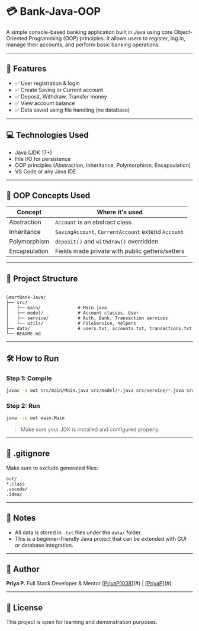 # 💳 Bank-Java-OOP

A simple console-based banking application built in Java using core Object-Oriented Programming (OOP) principles. It allows users to register, log in, manage their accounts, and perform basic banking operations.

---

## 🔑 Features

- ✅ User registration & login
- ✅ Create Saving or Current account
- ✅ Deposit, Withdraw, Transfer money
- ✅ View account balance
- ✅ Data saved using file handling (no database)

---

## 💻 Technologies Used

- Java (JDK 17+)
- File I/O for persistence
- OOP principles (Abstraction, Inheritance, Polymorphism, Encapsulation)
- VS Code or any Java IDE

---

## 🧠 OOP Concepts Used

| Concept       | Where it's used                                |
|---------------|------------------------------------------------|
| Abstraction   | `Account` is an abstract class                 |
| Inheritance   | `SavingAccount`, `CurrentAccount` extend `Account` |
| Polymorphism  | `deposit()` and `withdraw()` overridden        |
| Encapsulation | Fields made private with public getters/setters|

---

## 📂 Project Structure

```

SmartBank-Java/
├── src/
│   ├── main/              # Main.java
│   ├── model/             # Account classes, User
│   ├── service/           # Auth, Bank, Transaction services
│   └── utils/             # FileService, helpers
├── data/                  # users.txt, accounts.txt, transactions.txt
└── README.md

````

---

## 🛠️ How to Run

### Step 1: Compile
```bash
javac -d out src/main/Main.java src/model/*.java src/service/*.java src/utils/*.java
````

### Step 2: Run

```bash
java -cp out main.Main
```

> Make sure your JDK is installed and configured properly.

---

## 🚫 .gitignore

Make sure to exclude generated files:

```
out/
*.class
.vscode/
.idea/
```

---

## 📌 Notes

* All data is stored in `.txt` files under the `data/` folder.
* This is a beginner-friendly Java project that can be extended with GUI or database integration.

---

## 🙋 Author

**Priya P.**
Full Stack Developer & Mentor
[[PriyaP1038](https://github.com/Priyap1038)](#) | [[PriyaP](https://www.linkedin.com/in/priya-p-50a998250/)](#)

---

## 📖 License

This project is open for learning and demonstration purposes.

```
